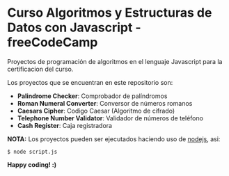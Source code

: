 # Curso Algoritmos y Estructuras de Datos con Javascript - freeCodeCamp 

Proyectos de programación de algoritmos en el lenguaje Javascript para la certificacion del curso.

Los proyectos que se encuentran en este repositorio son:

* **Palindrome Checker**: Comprobador de palíndromos	
* **Roman Numeral Converter**: Conversor de números romanos
* **Caesars Cipher**: Codigo Caesar (Algoritmo de cifrado)
* **Telephone Number Validator**: Validador de números de teléfono
* **Cash Register**: Caja registradora


**NOTA:** Los proyectos pueden ser ejecutados haciendo uso de [nodejs](https://nodejs.org/en/), asi:

```
$ node script.js
```

**Happy coding! :)**
